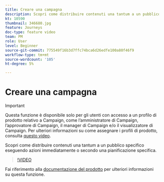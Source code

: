 ```yaml
---
title: Creare una campagna
description: Scopri come distribuire contenuti una tantum a un pubblico specifico eseguendo azioni immediatamente o secondo una pianificazione specifica.
kt: 10590
thumbnail: 346680.jpg
feature: Journeys
doc-type: feature video
team: PM
role: User
level: Beginner
source-git-commit: 775549f16b3d7ffc74bca6d26edfe100a80f46f9
workflow-type: tm+mt
source-wordcount: '105'
ht-degree: 5%

---
```


# Creare una campagna

>[!IMPORTANT]
>
>Questa funzione è disponibile solo per gli utenti con accesso a un profilo di prodotto relativo a Campaign, come l’amministratore di Campaign, l’approvatore di Campaign, il manager di Campaign e/o il visualizzatore di Campaign. Per ulteriori informazioni su come assegnare i profili di prodotto, consulta [questo video](/help/set-up-access/access-management.md).

Scopri come distribuire contenuti una tantum a un pubblico specifico eseguendo azioni immediatamente o secondo una pianificazione specifica.

>[!VIDEO](https://video.tv.adobe.com/v/346680?quality=12)

Fai riferimento alla [documentazione del prodotto](https://experienceleague.adobe.com/docs/journey-optimizer/using/campaigns/get-started-with-campaigns.html?lang=en) per ulteriori informazioni su questa funzione.
